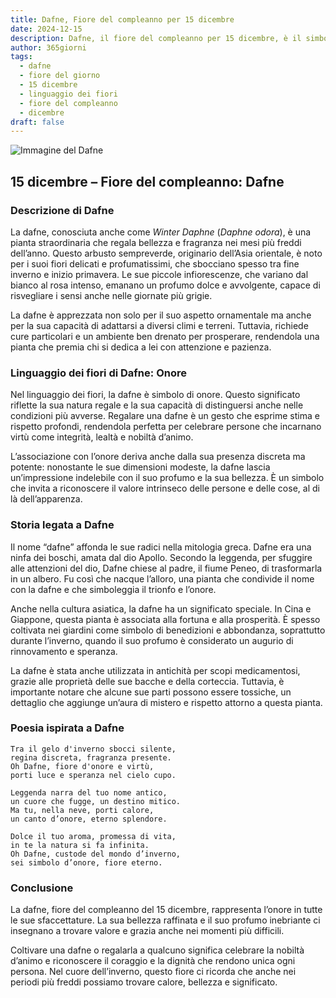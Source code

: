 ```yaml
---
title: Dafne, Fiore del compleanno per 15 dicembre
date: 2024-12-15
description: Dafne, il fiore del compleanno per 15 dicembre, è il simbolo di Onore. Scopri il suo significato unico, le storie affascinanti e la poesia che celebra la sua bellezza.
author: 365giorni
tags:
  - dafne
  - fiore del giorno
  - 15 dicembre
  - linguaggio dei fiori
  - fiore del compleanno
  - dicembre
draft: false
---
```


![Immagine del Dafne](https://cdn.pixabay.com/photo/2017/10/03/23/34/daphne-2814611_1280.jpg)

## 15 dicembre – Fiore del compleanno: Dafne

### Descrizione di Dafne

La dafne, conosciuta anche come _Winter Daphne_ (_Daphne odora_), è una pianta straordinaria che regala bellezza e fragranza nei mesi più freddi dell’anno. Questo arbusto sempreverde, originario dell’Asia orientale, è noto per i suoi fiori delicati e profumatissimi, che sbocciano spesso tra fine inverno e inizio primavera. Le sue piccole infiorescenze, che variano dal bianco al rosa intenso, emanano un profumo dolce e avvolgente, capace di risvegliare i sensi anche nelle giornate più grigie.

La dafne è apprezzata non solo per il suo aspetto ornamentale ma anche per la sua capacità di adattarsi a diversi climi e terreni. Tuttavia, richiede cure particolari e un ambiente ben drenato per prosperare, rendendola una pianta che premia chi si dedica a lei con attenzione e pazienza.

### Linguaggio dei fiori di Dafne: Onore

Nel linguaggio dei fiori, la dafne è simbolo di onore. Questo significato riflette la sua natura regale e la sua capacità di distinguersi anche nelle condizioni più avverse. Regalare una dafne è un gesto che esprime stima e rispetto profondi, rendendola perfetta per celebrare persone che incarnano virtù come integrità, lealtà e nobiltà d’animo.

L’associazione con l’onore deriva anche dalla sua presenza discreta ma potente: nonostante le sue dimensioni modeste, la dafne lascia un’impressione indelebile con il suo profumo e la sua bellezza. È un simbolo che invita a riconoscere il valore intrinseco delle persone e delle cose, al di là dell’apparenza.

### Storia legata a Dafne

Il nome “dafne” affonda le sue radici nella mitologia greca. Dafne era una ninfa dei boschi, amata dal dio Apollo. Secondo la leggenda, per sfuggire alle attenzioni del dio, Dafne chiese al padre, il fiume Peneo, di trasformarla in un albero. Fu così che nacque l’alloro, una pianta che condivide il nome con la dafne e che simboleggia il trionfo e l’onore.

Anche nella cultura asiatica, la dafne ha un significato speciale. In Cina e Giappone, questa pianta è associata alla fortuna e alla prosperità. È spesso coltivata nei giardini come simbolo di benedizioni e abbondanza, soprattutto durante l’inverno, quando il suo profumo è considerato un augurio di rinnovamento e speranza.

La dafne è stata anche utilizzata in antichità per scopi medicamentosi, grazie alle proprietà delle sue bacche e della corteccia. Tuttavia, è importante notare che alcune sue parti possono essere tossiche, un dettaglio che aggiunge un’aura di mistero e rispetto attorno a questa pianta.

### Poesia ispirata a Dafne

```
Tra il gelo d'inverno sbocci silente,  
regina discreta, fragranza presente.  
Oh Dafne, fiore d'onore e virtù,  
porti luce e speranza nel cielo cupo.  

Leggenda narra del tuo nome antico,  
un cuore che fugge, un destino mitico.  
Ma tu, nella neve, porti calore,  
un canto d’onore, eterno splendore.  

Dolce il tuo aroma, promessa di vita,  
in te la natura si fa infinita.  
Oh Dafne, custode del mondo d’inverno,  
sei simbolo d’onore, fiore eterno.  
```

### Conclusione

La dafne, fiore del compleanno del 15 dicembre, rappresenta l’onore in tutte le sue sfaccettature. La sua bellezza raffinata e il suo profumo inebriante ci insegnano a trovare valore e grazia anche nei momenti più difficili.

Coltivare una dafne o regalarla a qualcuno significa celebrare la nobiltà d’animo e riconoscere il coraggio e la dignità che rendono unica ogni persona. Nel cuore dell’inverno, questo fiore ci ricorda che anche nei periodi più freddi possiamo trovare calore, bellezza e significato.